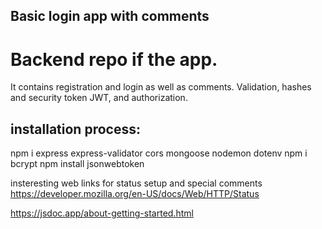 ## Basic login app with comments

# Backend repo if the app.

It contains registration and login as well as comments.
Validation, hashes and security token JWT, and authorization.


installation process:
--------------------
npm i express express-validator cors mongoose nodemon dotenv
npm i bcrypt
npm install jsonwebtoken

insteresting web links for status setup and special comments
https://developer.mozilla.org/en-US/docs/Web/HTTP/Status

https://jsdoc.app/about-getting-started.html